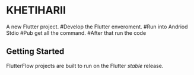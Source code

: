 # KHETIHARII

A new Flutter project.
 #Develop the Flutter enveroment.
#Run into Andriod Stdio
#Pub get all the command.
#After that run the code

## Getting Started

FlutterFlow projects are built to run on the Flutter _stable_ release.
